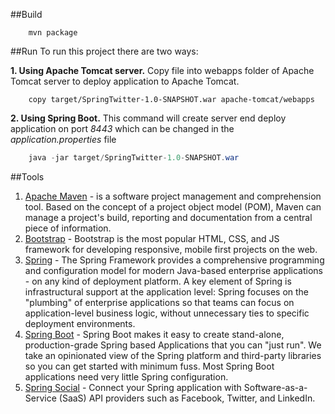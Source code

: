 
##Build

```maven
    mvn package
```
##Run
To run this project there are two ways:

**1. Using Apache Tomcat server.** Copy file into webapps folder of Apache Tomcat server to deploy application to Apache Tomcat.
```command
    copy target/SpringTwitter-1.0-SNAPSHOT.war apache-tomcat/webapps
```
**2. Using Spring Boot.** 
This command will create server end deploy application on port *8443* which can be changed in the *application.properties* file
```java
    java -jar target/SpringTwitter-1.0-SNAPSHOT.war
```
##Tools
1. [Apache Maven](https://maven.apache.org/) - is a software project management and comprehension tool. Based on the concept of a project object model (POM), Maven can manage a project's build, reporting and documentation from a central piece of information.
2. [Bootstrap](http://getbootstrap.com/) - Bootstrap is the most popular HTML, CSS, and JS framework for developing responsive, mobile first projects on the web.
2. [Spring](https://spring.io/) - The Spring Framework provides a comprehensive programming and configuration model for modern Java-based enterprise applications - on any kind of deployment platform. A key element of Spring is infrastructural support at the application level: Spring focuses on the "plumbing" of enterprise applications so that teams can focus on application-level business logic, without unnecessary ties to specific deployment environments.
3. [Spring Boot](http://projects.spring.io/spring-boot/) - Spring Boot makes it easy to create stand-alone, production-grade Spring based Applications that you can "just run". We take an opinionated view of the Spring platform and third-party libraries so you can get started with minimum fuss. Most Spring Boot applications need very little Spring configuration.
4.  [Spring Social](http://projects.spring.io/spring-social/) - Connect your Spring application with Software-as-a-Service (SaaS) API providers such as Facebook, Twitter, and LinkedIn.
